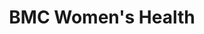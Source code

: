 ---
layout: page
title: BMC Women's Health
description:
img: assets/img/bmc_logo.png
importance: 2
redirect: https://bmcwomenshealth.biomedcentral.com/
category: Journal Reviewing
---